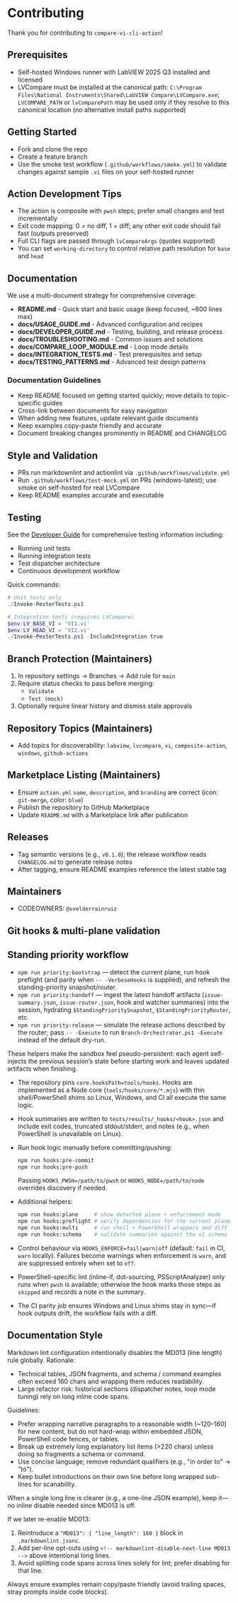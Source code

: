 # Contributing

Thank you for contributing to `compare-vi-cli-action`!

## Prerequisites

- Self-hosted Windows runner with LabVIEW 2025 Q3 installed and licensed
- LVCompare must be installed at the canonical path: `C:\Program Files\National Instruments\Shared\LabVIEW Compare\LVCompare.exe`; `LVCOMPARE_PATH` or `lvComparePath` may be used only if they resolve to this canonical location (no alternative install paths supported)

## Getting Started

- Fork and clone the repo
- Create a feature branch
- Use the smoke test workflow (`.github/workflows/smoke.yml`) to validate changes against sample `.vi` files on your self-hosted runner

## Action Development Tips

- The action is composite with `pwsh` steps; prefer small changes and test incrementally
- Exit code mapping: 0 = no diff, 1 = diff; any other exit code should fail fast (outputs preserved)
- Full CLI flags are passed through `lvCompareArgs` (quotes supported)
- You can set `working-directory` to control relative path resolution for `base` and `head`

## Documentation

We use a multi-document strategy for comprehensive coverage:

- **README.md** - Quick start and basic usage (keep focused, ~600 lines max)
- **docs/USAGE_GUIDE.md** - Advanced configuration and recipes
- **docs/DEVELOPER_GUIDE.md** - Testing, building, and release process
- **docs/TROUBLESHOOTING.md** - Common issues and solutions
- **docs/COMPARE_LOOP_MODULE.md** - Loop mode details
- **docs/INTEGRATION_TESTS.md** - Test prerequisites and setup
- **docs/TESTING_PATTERNS.md** - Advanced test design patterns

### Documentation Guidelines

- Keep README focused on getting started quickly; move details to topic-specific guides
- Cross-link between documents for easy navigation
- When adding new features, update relevant guide documents
- Keep examples copy-paste friendly and accurate
- Document breaking changes prominently in README and CHANGELOG

## Style and Validation

- PRs run markdownlint and actionlint via `.github/workflows/validate.yml`
- Run `.github/workflows/test-mock.yml` on PRs (windows-latest); use smoke on self-hosted for real LVCompare
- Keep README examples accurate and executable

## Testing

See the [Developer Guide](./docs/DEVELOPER_GUIDE.md) for comprehensive testing information including:

- Running unit tests
- Running integration tests
- Test dispatcher architecture
- Continuous development workflow

Quick commands:

```powershell
# Unit tests only
./Invoke-PesterTests.ps1

# Integration tests (requires LVCompare)
$env:LV_BASE_VI = 'VI1.vi'
$env:LV_HEAD_VI = 'VI2.vi'
./Invoke-PesterTests.ps1 -IncludeIntegration true
```

## Branch Protection (Maintainers)

1) In repository settings → Branches → Add rule for `main`
2) Require status checks to pass before merging:
   - `Validate`
   - `Test (mock)`
3) Optionally require linear history and dismiss stale approvals

## Repository Topics (Maintainers)

- Add topics for discoverability: `labview`, `lvcompare`, `vi`, `composite-action`, `windows`, `github-actions`

## Marketplace Listing (Maintainers)

- Ensure `action.yml` `name`, `description`, and `branding` are correct (icon: `git-merge`, color: `blue`)
- Publish the repository to GitHub Marketplace
- Update `README.md` with a Marketplace link after publication

## Releases

- Tag semantic versions (e.g., `v0.1.0`); the release workflow reads `CHANGELOG.md` to generate release notes
- After tagging, ensure README examples reference the latest stable tag

## Maintainers

- CODEOWNERS: `@svelderrainruiz`

## Git hooks & multi-plane validation

## Standing priority workflow

- `npm run priority:bootstrap` — detect the current plane, run hook preflight (and parity when `-- -VerboseHooks` is supplied), and refresh the standing-priority snapshot/router.
- `npm run priority:handoff` — ingest the latest handoff artifacts (`issue-summary.json`, `issue-router.json`, hook and watcher summaries) into the session, hydrating `$StandingPrioritySnapshot`, `$StandingPriorityRouter`, etc.
- `npm run priority:release` — simulate the release actions described by the router; pass `-- -Execute` to run `Branch-Orchestrator.ps1 -Execute` instead of the default dry-run.

These helpers make the sandbox feel pseudo-persistent: each agent self-injects the previous session’s state before starting work and leaves updated artifacts when finishing.

- The repository pins `core.hooksPath=tools/hooks`. Hooks are implemented as a Node core (`tools/hooks/core/*.mjs`) with thin shell/PowerShell shims so Linux, Windows, and CI all execute the same logic.
- Hook summaries are written to `tests/results/_hooks/<hook>.json` and include exit codes, truncated stdout/stderr, and notes (e.g., when PowerShell is unavailable on Linux).
- Run hook logic manually before committing/pushing:

  ```bash
  npm run hooks:pre-commit
  npm run hooks:pre-push
  ```

  Passing `HOOKS_PWSH=/path/to/pwsh` or `HOOKS_NODE=/path/to/node` overrides discovery if needed.

- Additional helpers:

  ```bash
  npm run hooks:plane     # show detected plane + enforcement mode
  npm run hooks:preflight # verify dependencies for the current plane
  npm run hooks:multi     # run shell + PowerShell wrappers and diff JSON
  npm run hooks:schema    # validate summaries against the v1 schema
  ```

- Control behaviour via `HOOKS_ENFORCE=fail|warn|off` (default: `fail` in CI, `warn` locally). Failures become warnings when enforcement is `warn`, and are suppressed entirely when set to `off`.

- PowerShell-specific lint (inline-if, dot-sourcing, PSScriptAnalyzer) only runs when `pwsh` is available; otherwise the hook marks those steps as `skipped` and records a note in the summary.

- The CI parity job ensures Windows and Linux shims stay in sync—if hook outputs drift, the workflow fails with a diff.

## Documentation Style

Markdown lint configuration intentionally disables the MD013 (line length) rule globally.
Rationale:

- Technical tables, JSON fragments, and schema / command examples often exceed 160 chars and wrapping them reduces readability.
- Large refactor risk: historical sections (dispatcher notes, loop mode tuning) rely on long inline code spans.

Guidelines:

- Prefer wrapping narrative paragraphs to a reasonable width (~120–160) for new content, but do not hard-wrap within embedded JSON, PowerShell code fences, or tables.
- Break up extremely long explanatory list items (>220 chars) unless doing so fragments a schema or command.
- Use concise language; remove redundant qualifiers (e.g., "in order to" → "to").
- Keep bullet introductions on their own line before long wrapped sub-lines for scanability.

When a single long line is clearer (e.g., a one-line JSON example), keep it—no inline disable needed since MD013 is off.

If we later re-enable MD013:

1. Reintroduce a `"MD013": { "line_length": 160 }` block in `.markdownlint.jsonc`.
2. Add per-line opt-outs using `<!-- markdownlint-disable-next-line MD013 -->` above intentional long lines.
3. Avoid splitting code spans across lines solely for lint; prefer disabling for that line.

Always ensure examples remain copy/paste friendly (avoid trailing spaces, stray prompts inside code blocks).
